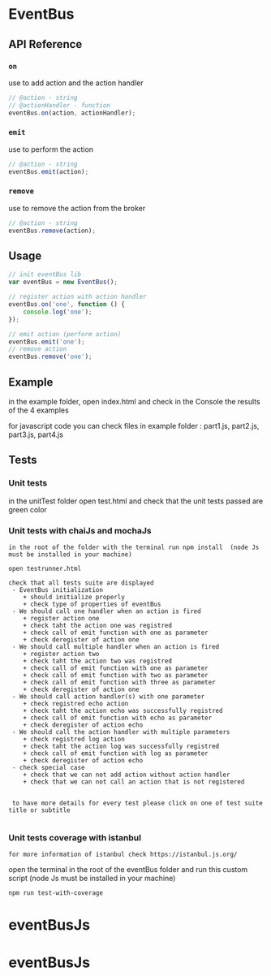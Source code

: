 # EventBus 

## API Reference

### `on`

use to add action and the action handler

```js
// @action - string
// @actionHandler - function
eventBus.on(action, actionHandler);
```

### `emit`

use to perform the action 

```js
// @action - string
eventBus.emit(action);
```


### `remove`

use to remove the action from the broker

```js
// @action - string
eventBus.remove(action);
```


## Usage


```js
// init eventBus lib
var eventBus = new EventBus(); 

// register action with action handler
eventBus.on('one', function () { 
    console.log('one');
});

// emit action (perform action)
eventBus.emit('one'); 
// remove action 
eventBus.remove('one'); 

```


## Example

in the example folder, open index.html and check in the Console the results of the 4 examples

for javascript code you can check files in example folder : part1.js, part2.js, part3.js, part4.js


## Tests

### Unit tests

in the unitTest folder open test.html and check that the unit tests passed are green color

###  Unit tests with chaiJs and mochaJs

```
in the root of the folder with the terminal run npm install  (node Js must be installed in your machine)
```

```
open testrunner.html

check that all tests suite are displayed
 - EventBus initialization
    + should initialize properly
    + check type of properties of eventBus
 - We should call one handler when an action is fired
    + register action one
    + check taht the action one was registred
    + check call of emit function with one as parameter
    + check deregister of action one
 - We should call multiple handler when an action is fired
    + register action two
    + check taht the action two was registred
    + check call of emit function with one as parameter
    + check call of emit function with two as parameter
    + check call of emit function with three as parameter
    + check deregister of action one
 - We should call action handler(s) with one parameter
    + check registred echo action
    + check taht the action echo was successfully registred
    + check call of emit function with echo as parameter
    + check deregister of action echo
 - We should call the action handler with multiple parameters
    + check registred log action
    + check taht the action log was successfully registred
    + check call of emit function with log as parameter
    + check deregister of action echo
 - check special case
    + check that we can not add action without action handler
    + check that we can not call an action that is not registered


 to have more details for every test please click on one of test suite title or subtitle


```

###  Unit tests coverage with istanbul 
```
for more information of istanbul check https://istanbul.js.org/
```

open the terminal in the root of the eventBus folder and run this custom script (node Js must be installed in your machine)

```
npm run test-with-coverage
```
# eventBusJs
# eventBusJs

